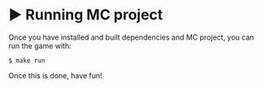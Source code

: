 # ▶️ Running MC project

Once you have installed and built dependencies and MC project, you can run the
game with:

```
$ make run
```

Once this is done, have fun!